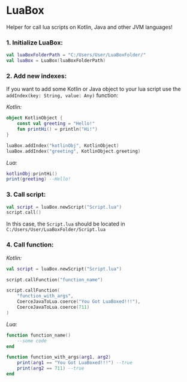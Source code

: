 # LuaBox
Helper for call lua scripts on Kotlin, Java and other JVM languages!

### 1. Initialize LuaBox:

```kotlin
val luaBoxFolderPath = "C:/Users/User/LuaBoxFolder/"
val luaBox = LuaBox(luaBoxFolderPath)
```

### 2. Add new indexes:

If you want to add some Kotlin or Java object to your lua script use the `addIndex(key: String, value: Any)` function:

*Kotlin:*

```kotlin
object KotlinObject {
    const val greeting = "Hello!"
    fun printHi() = println("Hi!")
}

luaBox.addIndex("kotlinObj", KotlinObject)
luaBox.addIndex("greeting", KotlinObject.greeting)
```

*Lua:*

```lua
kotlinObj:printHi()
print(greeting) --Hello!
```

### 3. Call script:

```kotlin
val script = luaBox.newScript("Script.lua")
script.call()
```

In this case, the `Script.lua` should be located in `C:/Users/User/LuaBoxFolder/Script.lua`

### 4. Call function:

*Kotlin:*

```kotlin
val script = luaBox.newScript("Script.lua")

script.callFunction("function_name")

script.callFunction(
    "function_with_args",
    CoerceJavaToLua.coerce("You Got LuaBoxed!!!"),
    CoerceJavaToLua.coerce(711)
)
```

*Lua:*

```lua
function function_name()
    --some code
end

function function_with_args(arg1, arg2)
    print(arg1 == "You Got LuaBoxed!!!") --true
    print(arg2 == 711) --true
end
```

